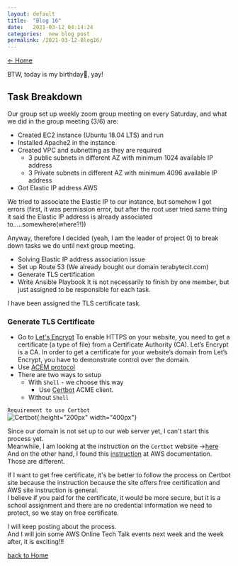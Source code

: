 ```yaml
---
layout: default
title:  "Blog 16"
date:   2021-03-12 04:14:24
categories:  new blog post
permalink: /2021-03-12-Blog16/
---
```

[<- Home](https://keiyamo.github.io/)

BTW, today is my birthday🎂, yay!

## Task Breakdown
Our group set up weekly zoom group meeting on every Saturday, and what we did in the group meeting (3/6) are:
- Created EC2 instance (Ubuntu 18.04 LTS) and run
- Installed  Apache2 in the instance
- Created VPC and subnetting as they are required
  - 3 public subnets in different AZ with minimum 1024 available IP address
  - 3 Private subnets in different AZ with minimum 4096 available IP address
- Got Elastic IP address AWS

We tried to associate the Elastic IP to our instance, but somehow I got errors (first, it was permission error, but after the root user tried same thing it said the Elastic IP address is already associated to.....somewhere(where?!))  

Anyway, therefore I decided (yeah, I am the leader of project 0) to break down tasks we do until next group meeting.  
- Solving Elastic IP address association issue
- Set up Route 53 (We already bought our domain terabytecit.com)
- Generate TLS certification
- Write Ansible Playbook
It is not necessarily to finish by one member, but just assigned to be responsible for each task.

I have been assigned the TLS certificate task.  

### Generate TLS Certificate
- Go to [Let's Encrypt](https://letsencrypt.org/)
  To enable HTTPS on your website, you need to get a certificate (a type of file) from a Certificate Authority (CA). Let’s Encrypt is a CA. In order to get a certificate for your website’s domain from Let’s Encrypt, you have to demonstrate control over the domain.   
- Use [ACEM protocol](https://tools.ietf.org/html/rfc8555)
- There are two ways to setup
  - With `Shell` - we choose this way
    - Use [Certbot](https://certbot.eff.org/) ACME client.
  - Without `Shell`

`Requirement to use Certbot`  
![Certbot](https://user-images.githubusercontent.com/69828773/110901905-e2c42c80-82b9-11eb-86cd-38a5e7f97234.png){:height="200px" width="400px"}

Since our domain is not set up to our web server yet, I can't start this process yet.  
Meanwhile, I am looking at the instruction on the `Certbot` website ->[here](https://certbot.eff.org/lets-encrypt/ubuntubionic-apache)  
And on the other hand, I found this [instruction](https://docs.aws.amazon.com/AWSEC2/latest/UserGuide/SSL-on-amazon-linux-ami.html#ssl-enable-alami) at AWS documentation. Those are different.

If I want to get free certificate, it's be better to follow the process on Certbot site because the instruction because the site offers free certification and AWS site instruction is general.   
I believe if you paid for the certificate, it would be more secure, but it is a school assignment and there are no credential information we need to protect, so we stay on free certificate.  

I will keep posting about the process.  
And I will join some AWS Online Tech Talk events next week and the week after, it is exciting!!!



[back to Home](https://keiyamo.github.io/)
